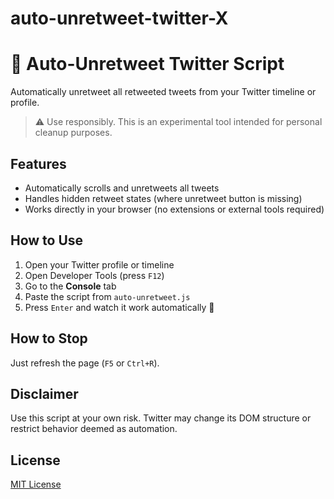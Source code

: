 # auto-unretweet-twitter-X

# 🧹 Auto-Unretweet Twitter Script

Automatically unretweet all retweeted tweets from your Twitter timeline or profile.

> ⚠️ Use responsibly. This is an experimental tool intended for personal cleanup purposes.

## Features
- Automatically scrolls and unretweets all tweets
- Handles hidden retweet states (where unretweet button is missing)
- Works directly in your browser (no extensions or external tools required)

## How to Use
1. Open your Twitter profile or timeline
2. Open Developer Tools (press `F12`)
3. Go to the **Console** tab
4. Paste the script from `auto-unretweet.js`
5. Press `Enter` and watch it work automatically 🎉

## How to Stop
Just refresh the page (`F5` or `Ctrl+R`).

## Disclaimer
Use this script at your own risk. Twitter may change its DOM structure or restrict behavior deemed as automation.

## License
[MIT License](LICENSE)
